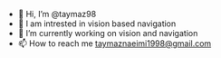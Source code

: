 - 👋 Hi, I’m @taymaz98
- 👀 I am intrested in vision based navigation
- 🌱 I’m currently working on vision and navigation
- 📫 How to reach me taymaznaeimi1998@gmail.com

<!---
taymaz98/taymaz98 is a ✨ special ✨ repository because its `README.md` (this file) appears on your GitHub profile.
You can click the Preview link to take a look at your changes.
--->
